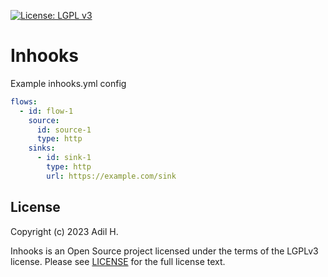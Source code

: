 [![License: LGPL v3](https://img.shields.io/badge/License-LGPL_v3-blue.svg)](https://www.gnu.org/licenses/lgpl-3.0)

# Inhooks



Example inhooks.yml config
``` yaml
flows:
  - id: flow-1
    source:
      id: source-1
      type: http
    sinks:
      - id: sink-1
        type: http
        url: https://example.com/sink
```


## License

Copyright (c) 2023 Adil H.

Inhooks is an Open Source project licensed under the terms of the LGPLv3 license.
Please see [LICENSE](LICENSE) for the full license text.